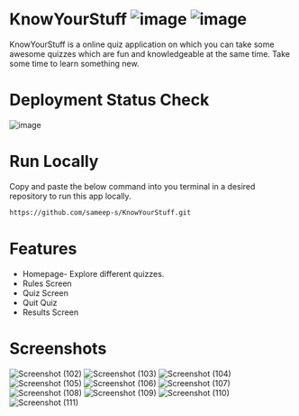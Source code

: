 # KnowYourStuff ![image](https://user-images.githubusercontent.com/36707002/154985426-46f5d038-c74d-4cc5-ab90-e79b16199923.png) ![image](https://user-images.githubusercontent.com/36707002/154985461-726e374e-07ec-4f5a-8ab1-185cdf73bf9a.png)

KnowYourStuff is a online quiz application on which you can take some awesome quizzes which are fun and knowledgeable at the same time. Take some time to learn something new.


# Deployment Status Check
![image](https://user-images.githubusercontent.com/36707002/154985566-37812989-ef00-4794-81c2-8665b90fff8c.png)


# Run Locally
Copy and paste the below command into you terminal in a desired repository to run this app locally.

```bash
https://github.com/sameep-s/KnowYourStuff.git
```

# Features

<ul>
<li>Homepage- Explore different quizzes.</li>
<li>Rules Screen</li>
<li>Quiz Screen</li>
<li>Quit Quiz</li>
<li>Results Screen</li>
</ul>

# Screenshots

![Screenshot (102)](https://user-images.githubusercontent.com/36707002/154990855-3bcb369a-5cbf-4014-8730-7970d8c99e7d.png)
![Screenshot (103)](https://user-images.githubusercontent.com/36707002/154990876-c3aef53b-60e9-482e-b0b1-9ba1772550ed.png)
![Screenshot (104)](https://user-images.githubusercontent.com/36707002/154990890-eb2d20a3-da9e-4808-886d-a311b2d8a295.png)
![Screenshot (105)](https://user-images.githubusercontent.com/36707002/154990895-7efb6a90-29d4-4a08-97d7-eae898acded8.png)
![Screenshot (106)](https://user-images.githubusercontent.com/36707002/154991057-eb52b4dd-fd33-40aa-bfff-da12d4421b9b.png)
![Screenshot (107)](https://user-images.githubusercontent.com/36707002/154991059-22602848-26ae-4486-b342-856d47f848d8.png)
![Screenshot (108)](https://user-images.githubusercontent.com/36707002/154991061-76de9e21-e3cf-47c5-affe-35cc53d4abd9.png)
![Screenshot (109)](https://user-images.githubusercontent.com/36707002/154991044-402185e7-e0cb-4d1e-9ffa-c40b4f4baae8.png)
![Screenshot (110)](https://user-images.githubusercontent.com/36707002/154991049-2af0a63a-dc44-44a6-8f38-71c7da3c1cc4.png)
![Screenshot (111)](https://user-images.githubusercontent.com/36707002/154991054-15a0a531-ad2c-4a24-aeb3-f0b554d71cec.png)




